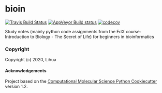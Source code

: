 bioin
==============================
[//]: # (Badges)
[![Travis Build Status](https://travis-ci.com/REPLACE_WITH_OWNER_ACCOUNT/bioin.svg?branch=master)](https://travis-ci.com/REPLACE_WITH_OWNER_ACCOUNT/bioin)
[![AppVeyor Build status](https://ci.appveyor.com/api/projects/status/REPLACE_WITH_APPVEYOR_LINK/branch/master?svg=true)](https://ci.appveyor.com/project/REPLACE_WITH_OWNER_ACCOUNT/bioin/branch/master)
[![codecov](https://codecov.io/gh/REPLACE_WITH_OWNER_ACCOUNT/bioin/branch/master/graph/badge.svg)](https://codecov.io/gh/REPLACE_WITH_OWNER_ACCOUNT/bioin/branch/master)

Study notes (mainly python code assignments from the EdX course: Introduction to Biology - The Secret of Life) for beginners in bioinformatics

### Copyright

Copyright (c) 2020, Lihua


#### Acknowledgements
 
Project based on the 
[Computational Molecular Science Python Cookiecutter](https://github.com/molssi/cookiecutter-cms) version 1.2.
